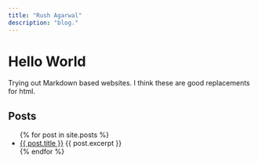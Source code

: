 ```yaml
---
title: "Rush Agarwal"
description: "blog."
---
```


# Hello World

Trying out Markdown based websites. I think these are good replacements for html.

## Posts

<ul>
  {% for post in site.posts %}
    <li>
      <a href="{{ post.url }}">{{ post.title }}</a>
      {{ post.excerpt }}
    </li>
  {% endfor %}
</ul>
